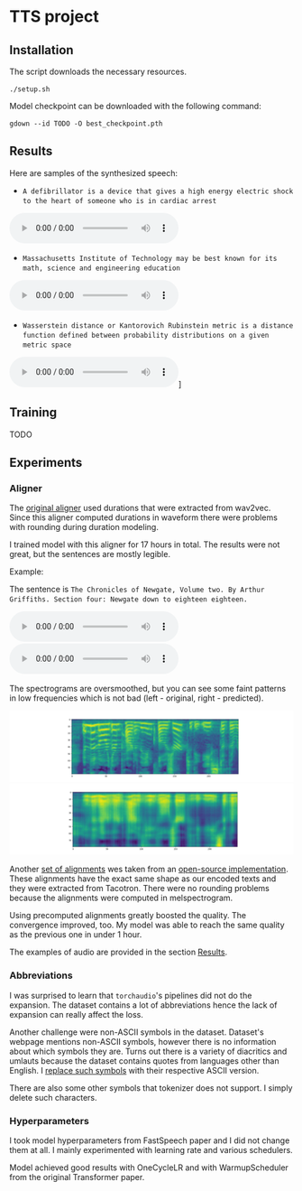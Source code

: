 # TTS project

## Installation

The script downloads the necessary resources.

```shell script
./setup.sh
```

Model checkpoint can be downloaded with the following command:
```shell script
gdown --id TODO -O best_checkpoint.pth
```

## Results

Here are samples of the synthesized speech:

* `A defibrillator is a device that gives a high energy electric shock to the heart of someone who is in cardiac arrest`

![Predicted audio](./audio_samples/test0.wav)

* `Massachusetts Institute of Technology may be best known for its math, science and engineering education`

![Predicted audio](./audio_samples/test1.wav)

* `Wasserstein distance or Kantorovich Rubinstein metric is a distance function defined between probability distributions on a given metric space`

![Predicted audio](./audio_samples/test2.wav)]

## Training

TODO

## Experiments

### Aligner
The [original aligner](./tts_hw/alignment/grapheme_aligner.py) used durations that were extracted from wav2vec. Since this aligner computed durations in waveform there were problems with rounding during duration modeling. 

I trained model with this aligner for 17 hours in total. The results were not great, but the sentences are mostly legible.

Example:

The sentence is `The Chronicles of Newgate, Volume two. By Arthur Griffiths. Section four: Newgate down to eighteen eighteen.`

![Original audio](audio_samples/true_orig_aligner.wav)
![Predicted audio](audio_samples/predicted_orig_aligner.wav)

The spectrograms are oversmoothed, but you can see some faint patterns in low frequencies which is not bad (left - original, right - predicted).

![Original spectrogram](imgs/true_orig_aligner.png)
![Predicted spectrogram](imgs/predicted_orig_aligner.png)


Another [set of alignments](./tts_hw/alignment/precomp_aligner.py) wes taken from an [open-source implementation](https://github.com/xcmyz/FastSpeech). These alignments have the exact same shape as our encoded texts and they were extracted from Tacotron. There were no rounding problems because the alignments were computed in melspectrogram.

Using precomputed alignments greatly boosted the quality. The convergence improved, too. My model was able to reach the same quality as the previous one in under 1 hour.

The examples of audio are provided in the section [Results](#results). 


### Abbreviations
I was surprised to learn that `torchaudio`'s pipelines did not do the expansion. The dataset contains a lot of abbreviations hence the lack of expansion can really affect the loss. 

Another challenge were non-ASCII symbols in the dataset. Dataset's webpage mentions non-ASCII symbols, however there is no information about which symbols they are. Turns out there is a variety of diacritics and umlauts because the dataset contains quotes from languages other than English. I [replace such symbols](./tts_hw/datasets/lj_dataset.py#L58) with their respective ASCII version.

There are also some other symbols that tokenizer does not support. I simply delete such characters.

### Hyperparameters
I took model hyperparameters from FastSpeech paper and I did not change them at all. I mainly experimented with learning rate and various schedulers.

Model achieved good results with OneCycleLR and with WarmupScheduler from the original Transformer paper. 
